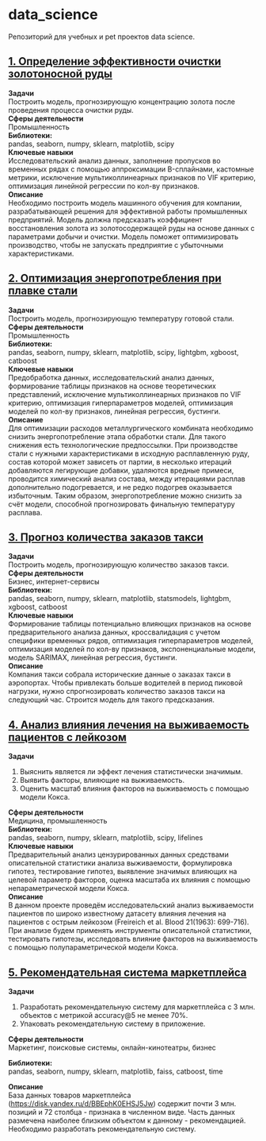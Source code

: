 # data_science

Репозиторий для учебных и pet проектов data science.

## [1. Определение эффективности очистки золотоносной руды](gold_recovery_efficiency)

**Задачи**\
Построить модель, прогнозирующую концентрацию золота после проведения процесса очистки руды.\
**Сферы деятельности**\
Промышленность\
**Библиотеки:**\
pandas, seaborn, numpy, sklearn, matplotlib, scipy\
**Ключевые навыки**\
Исследовательский анализ данных, заполнение пропусков во временных рядах с помощью аппроксимации B-сплайнами, кастомные метрики, исключение мультиколлинеарных признаков по VIF критерию, оптимизация линейной регрессии по кол-ву признаков.\
**Описание**\
Необходимо построить модель машинного обучения для компании, разрабатывающей решения для эффективной работы промышленных предприятий. Модель должна предсказать коэффициент восстановления золота из золотосодержащей руды на основе данных с параметрами добычи и очистки. Модель поможет оптимизировать производство, чтобы не запускать предприятие с убыточными характеристиками.


## [2. Оптимизация энергопотребления при плавке стали](energy_consumption_efficiency)

**Задачи**\
Построить модель, прогнозирующую температуру готовой стали.\
**Сферы деятельности**\
Промышленность\
**Библиотеки:**\
pandas, seaborn, numpy, sklearn, matplotlib, scipy, lightgbm, xgboost, catboost\
**Ключевые навыки**\
Предобработка данных, исследовательский анализ данных, формирование таблицы признаков на основе теоретических представлений, исключение мультиколлинеарных признаков по VIF критерию, оптимизация гиперпараметров моделей, оптимизация моделей по кол-ву признаков, линейная регрессия, бустинги.\
**Описание**\
Для оптимизации расходов металлургического комбината необходимо снизить энергопотребление этапа обработки стали. Для такого снижения есть технологические предпоссылки. При производстве стали с нужными характеристиками в исходную расплавленную руду, состав которой может зависеть от партии, в несколько итераций добавляются легирующие добавки, удаляются вредные примеси, проводится химический анализ состава, между итерациями расплав дополнительно подогревается, и не редко подогрев оказывается избыточным. Таким образом, энергопотребление можно снизить за счёт модели, способной прогнозировать финальную температуру расплава.

## [3. Прогноз количества заказов такси](taxi_demand_forecast)

**Задачи**\
Построить модель, прогнозирующую количество заказов такси.\
**Сферы деятельности**\
Бизнес, интернет-сервисы\
**Библиотеки:**\
pandas, seaborn, numpy, sklearn, matplotlib, statsmodels, lightgbm, xgboost, catboost\
**Ключевые навыки**\
Формирование таблицы потенциально влияющих признаков на основе предварительного анализа данных, кроссвалидация с учетом специфики временных рядов, оптимизация гиперпараметров моделей, оптимизация моделей по кол-ву признаков, экспоненциальные модели, модель SARIMAX, линейная регрессия, бустинги.\
**Описание**\
Компания такси собрала исторические данные о заказах такси в аэропортах. Чтобы привлекать больше водителей в период пиковой нагрузки, нужно спрогнозировать количество заказов такси на следующий час. Строится модель для такого предсказания.

## [4. Анализ влияния лечения на выживаемость пациентов с лейкозом](leukemia_remission_analysis)

**Задачи**
1. Выяснить является ли эффект лечения статистически значимым.
2. Выявить факторы, влияющие на выживаемость.
3. Оценить масштаб влияния факторов на выживаемость с помощью модели Кокса.

**Сферы деятельности**\
Медицина, промышленность\
**Библиотеки:**\
pandas, seaborn, numpy, sklearn, matplotlib, scipy, lifelines\
**Ключевые навыки**\
Предварительный анализ цензурированных данных средствами описательной статистики анализа выживаемости, формулировка гипотез, тестирование гипотез, выявление значимых влияющих на целевой параметр факторов, оценка масштаба их влияния с помощью непараметрической модели Кокса.\
**Описание**\
В данном проекте проведём исследовательский анализ выживаемости пациентов по широко известному датасету влияния лечения на пациентов с острым лейкозом (Freireich et al. Blood 21(1963): 699-716). При анализе будем применять инструменты описательной статистики, тестировать гипотезы, исследовать влияние факторов на выживаемость с помощью полупараметрической модели Кокса.



## [5. Рекомендательная система маркетплейса](recommendation_system)

**Задачи**
1. Разработать рекомендательную систему для маркетплейса с 3 млн. объектов с метрикой accuracy@5 не менее 70%.
2. Упаковать рекомендательную систему в приложение.

**Сферы деятельности**\
Маркетинг, поисковые системы, онлайн-кинотеатры, бизнес

**Библиотеки:**\
pandas, seaborn, numpy, sklearn, matplotlib, faiss, catboost, time

**Описание**\
База данных товаров маркетплейса (https://disk.yandex.ru/d/BBEphK0EHSJ5Jw) содержит почти 3 млн. позиций и 72 столбца - признака в численном виде. Часть данных размечена наиболее близким объектом к данному - рекомендацией. Необходимо разработать рекомендательную систему.
